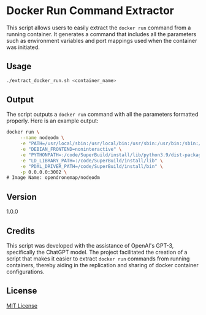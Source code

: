 # Docker Run Command Extractor

This script allows users to easily extract the `docker run` command from a running container. It generates a command that includes all the parameters such as environment variables and port mappings used when the container was initiated.

## Usage

```bash
./extract_docker_run.sh <container_name>
```

## Output

The script outputs a `docker run` command with all the parameters formatted properly. Here is an example output:

```bash
docker run \
     --name nodeodm \
     -e "PATH=/usr/local/sbin:/usr/local/bin:/usr/sbin:/usr/bin:/sbin:/bin" \
     -e "DEBIAN_FRONTEND=noninteractive" \
     -e "PYTHONPATH=:/code/SuperBuild/install/lib/python3.9/dist-packages:/code/SuperBuild/install/lib/python3.8/dist-packages:/code/SuperBuild/install/bin/opensfm" \
     -e "LD_LIBRARY_PATH=:/code/SuperBuild/install/lib" \
     -e "PDAL_DRIVER_PATH=/code/SuperBuild/install/bin" \
     -p 0.0.0.0:3002 \
# Image Name: opendronemap/nodeodm
```

## Version

1.0.0

## Credits

This script was developed with the assistance of OpenAI's GPT-3, specifically the ChatGPT model. The project facilitated the creation of a script that makes it easier to extract `docker run` commands from running containers, thereby aiding in the replication and sharing of docker container configurations.

## License

[MIT License](LICENSE)
